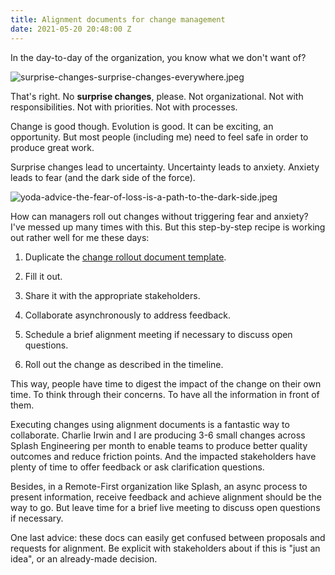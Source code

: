 ```yaml
---
title: Alignment documents for change management
date: 2021-05-20 20:48:00 Z
---
```


In the day-to-day of the organization, you know what we don't want of?

![surprise-changes-surprise-changes-everywhere.jpeg](/uploads/surprise-changes-surprise-changes-everywhere.jpeg)

That's right. No **surprise changes**, please. Not organizational. Not with responsibilities. Not with priorities. Not with processes.

Change is good though. Evolution is good. It can be exciting, an opportunity. But most people (including me) need to feel safe in order to produce great work.

Surprise changes lead to uncertainty. Uncertainty leads to anxiety. Anxiety leads to fear (and the dark side of the force).

![yoda-advice-the-fear-of-loss-is-a-path-to-the-dark-side.jpeg](/uploads/yoda-advice-the-fear-of-loss-is-a-path-to-the-dark-side.jpeg)

How can managers roll out changes without triggering fear and anxiety? I've messed up many times with this. But this step-by-step recipe is working out rather well for me these days:

1. Duplicate the [change rollout document template](https://docs.google.com/document/d/1Yq-gFbKIXfE7JQuDUlO0SSHS7dGqabq0aPTVOojDROU/edit?usp=sharing).

2. Fill it out.

3. Share it with the appropriate stakeholders.

4. Collaborate asynchronously to address feedback.

5. Schedule a brief alignment meeting if necessary to discuss open questions.

6. Roll out the change as described in the timeline.

This way, people have time to digest the impact of the change on their own time. To think through their concerns. To have all the information in front of them.

Executing changes using alignment documents is a fantastic way to collaborate. Charlie Irwin and I are producing 3-6 small changes across Splash Engineering per month to enable teams to produce better quality outcomes and reduce friction points. And the impacted stakeholders have plenty of time to offer feedback or ask clarification questions.

Besides, in a Remote-First organization like Splash, an async process to present information, receive feedback and achieve alignment should be the way to go. But leave time for a brief live meeting to discuss open questions if necessary.

One last advice: these docs can easily get confused between proposals and requests for alignment. Be explicit with stakeholders about if this is "just an idea", or an already-made decision.